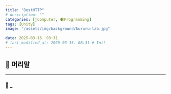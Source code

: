 ```yaml
---
title: "BestHTTP"
# description: ""
categories: [💫Computer, 🌒Programming]
tags: [Unity]
image: "/assets/img/background/kururu-lab.jpg"

date: 2025-03-15. 08:31
# last_modified_at: 2025-03-15. 08:31 # Init
---
```


## 💫 머리말

---

### 🫧 _
